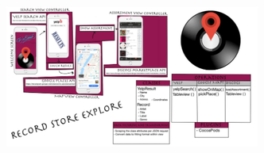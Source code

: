 ![Alt text](https://raw.githubusercontent.com/Jungocroco/FinalProject/master/doc/RecordStoreExplore(DesignDocument).jpg)
